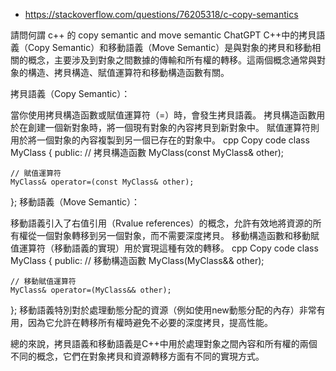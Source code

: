 
* https://stackoverflow.com/questions/76205318/c-copy-semantics


請問何謂 c++ 的 copy semantic and move semantic
ChatGPT
C++中的拷貝語義（Copy Semantic）和移動語義（Move Semantic）是與對象的拷貝和移動相關的概念，主要涉及到對象之間數據的傳輸和所有權的轉移。這兩個概念通常與對象的構造、拷貝構造、賦值運算符和移動構造函數有關。

拷貝語義（Copy Semantic）：

當你使用拷貝構造函數或賦值運算符（=）時，會發生拷貝語義。
拷貝構造函數用於在創建一個新對象時，將一個現有對象的內容拷貝到新對象中。
賦值運算符則用於將一個對象的內容複製到另一個已存在的對象中。
cpp
Copy code
class MyClass {
public:
    // 拷貝構造函數
    MyClass(const MyClass& other);
    
    // 賦值運算符
    MyClass& operator=(const MyClass& other);
};
移動語義（Move Semantic）：

移動語義引入了右值引用（Rvalue references）的概念，允許有效地將資源的所有權從一個對象轉移到另一個對象，而不需要深度拷貝。
移動構造函數和移動賦值運算符（移動語義的實現）用於實現這種有效的轉移。
cpp
Copy code
class MyClass {
public:
    // 移動構造函數
    MyClass(MyClass&& other);
    
    // 移動賦值運算符
    MyClass& operator=(MyClass&& other);
};
移動語義特別對於處理動態分配的資源（例如使用new動態分配的內存）非常有用，因為它允許在轉移所有權時避免不必要的深度拷貝，提高性能。

總的來說，拷貝語義和移動語義是C++中用於處理對象之間內容和所有權的兩個不同的概念，它們在對象拷貝和資源轉移方面有不同的實現方式。